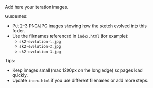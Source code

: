 
Add here your iteration images.

Guidelines:
- Put 2–3 PNG/JPG images showing how the sketch evolved into this folder.
- Use the filenames referenced in `index.html` (for example):
	- `sk2-evolution-1.jpg`
	- `sk2-evolution-2.jpg`
	- `sk2-evolution-3.jpg`

Tips:
- Keep images small (max 1200px on the long edge) so pages load quickly.
- Update `index.html` if you use different filenames or add more steps.